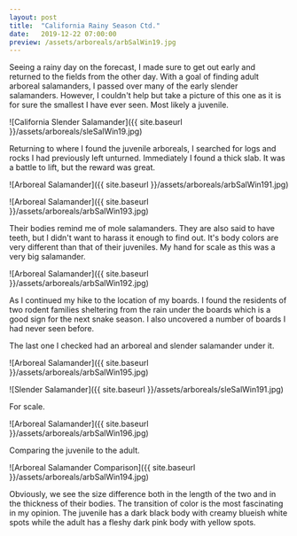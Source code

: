 ```yaml
---
layout: post
title:  "California Rainy Season Ctd."
date:   2019-12-22 07:00:00
preview: /assets/arboreals/arbSalWin19.jpg
---
```

Seeing a rainy day on the forecast, I made sure to get out early and returned to the fields from the other day. With a goal of finding adult arboreal salamanders, I passed over many of the early slender salamanders. However, I couldn't help but take a picture of this one as it is for sure the smallest I have ever seen. Most likely a juvenile.

![California Slender Salamander]({{ site.baseurl }}/assets/arboreals/sleSalWin19.jpg)

Returning to where I found the juvenile arboreals, I searched for logs and rocks I had previously left unturned. Immediately I found a thick slab. It was a battle to lift, but the reward was great. 

![Arboreal Salamander]({{ site.baseurl }}/assets/arboreals/arbSalWin191.jpg)

![Arboreal Salamander]({{ site.baseurl }}/assets/arboreals/arbSalWin193.jpg)

Their bodies remind me of mole salamanders. They are also said to have teeth, but I didn't want to harass it enough to find out. It's body colors are very different than that of their juveniles. My hand for scale as this was a very big salamander.

![Arboreal Salamander]({{ site.baseurl }}/assets/arboreals/arbSalWin192.jpg)

As I continued my hike to the location of my boards. I found the residents of two rodent families sheltering from the rain under the boards which is a good sign for the next snake season. I also uncovered a number of boards I had never seen before.

The last one I checked had an arboreal and slender salamander under it.

![Arboreal Salamander]({{ site.baseurl }}/assets/arboreals/arbSalWin195.jpg)

![Slender Salamander]({{ site.baseurl }}/assets/arboreals/sleSalWin191.jpg)

For scale.

![Arboreal Salamander]({{ site.baseurl }}/assets/arboreals/arbSalWin196.jpg)

Comparing the juvenile to the adult. 

![Arboreal Salamander Comparison]({{ site.baseurl }}/assets/arboreals/arbSalWin194.jpg)

Obviously, we see the size difference both in the length of the two and in the thickness of their bodies. The transition of color is the most fascinating in my opinion. The juvenile has a dark black body with creamy blueish white spots while the adult has a fleshy dark pink body with yellow spots.